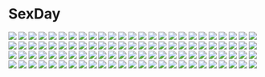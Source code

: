 # SexDay
![](https://konachan.com/image/32b7854bc235f90d73a057bb3d746c47/Konachan.com%20-%20190349%20blue_eyes%20blue_hair%20blush%20flat_chest%20long_hair%20mechagirl%20minamon_%28vittel221%29%20navel%20ore_twintail_ni_narimasu%20tail_blue%20tsube_aika%20twintails%20weapon.jpg)
![](https://konachan.com/image/b0ee98d6d5600780ae75807c7d06b49c/Konachan.com%20-%2071082%20cc%20code_geass%20lelouch_lamperouge%20male.jpg)
![](https://konachan.com/image/52a8011853fc574a2fedaa2197a6e0e5/Konachan.com%20-%2031023%20aquaplus%20blue_eyes%20kouno_harumi%20leaf%20mitsumi_misato%20pink_hair%20school_uniform%20to_heart%20to_heart_2.jpg)
![](https://konachan.com/jpeg/ab669c891fb7f1e955dcd49dc8627365/Konachan.com%20-%20140383%20blue_%28rbb%29%20blue_hair%20blush%20bow%20brown_eyes%20dress%20green_eyes%20green_hair%20long_hair%20panties%20ribbons%20rojiko%20short_hair%20skirt%20stockings%20underwear%20wink.jpg)
![](https://konachan.com/image/cad1a89d185ee7b234f980cb3e960785/Konachan.com%20-%2045814%20bed%20school_uniform%20tagme%20thighhighs%20yuri.jpg)
![](https://konachan.com/jpeg/ca7b599aba1a9f34aef58536ac56211e/Konachan.com%20-%20159491%20animal%20bird%20blonde_hair%20dress%20flowers%20game_cg%20guardian_place%20hat%20hibarigaoka_itsuki%20hinata_mutsuki%20long_hair%20sky%20skyfish%20summer_dress%20sunflower.jpg)
![](https://konachan.com/image/bfeb30840bade2eb858430e34d6a1dc2/Konachan.com%20-%20112614%20blonde_hair%20fairy%20forest%20mercedes%20odin_sphere%20only_haruka%20pointed_ears%20thighhighs%20tree%20velvet_%28odin_sphere%29%20wings.jpg)
![](https://konachan.com/image/0e59edcb0fc31341b738ef55a46c1289/Konachan.com%20-%20136462%20hatsune_miku%20rby%20vocaloid.jpg)
![](https://konachan.com/image/9f101928413c746f19325a90d1e2f030/Konachan.com%20-%20149096%20alphonse%20bed%20black_hair%20censored%20chuunibyou_demo_koi_ga_shitai%21%20cum%20gun%20male%20penis%20pussy%20sex%20short_hair%20takanashi_rikka%20togashi_yuuta%20weapon.jpg)
![](https://konachan.com/image/e188db4e8710fcfb9800f64c0892c1ce/Konachan.com%20-%20108907%20fuu_%28suzukaze_no_melt%29%20long_hair%20pointed_ears%20ponytail%20red_eyes%20shorts%20suzukaze_no_melt%20tenmaso.jpg)
![](https://konachan.com/image/4546d50be1f2c897ed4b595085a68642/Konachan.com%20-%20131278%20black_hair%20blonde_hair%20brown_eyes%20brown_hair%20bunny%20headband%20hoodie%20loli%20long_hair%20ponytail%20ribbons%20short_hair%20shorts%20sleeping%20twintails%20yellow_eyes.jpg)
![](https://konachan.com/image/9d0ee1f862d0bb9f47129dd7659be998/Konachan.com%20-%20249905%20apple228%20bondage%20bow%20bra%20breasts%20brown_hair%20original%20panties%20pink_eyes%20short_hair%20spread_legs%20thighhighs%20underwear.jpg)
![](https://konachan.com/image/93f9f7a521acce86c0b0637f4b10abc8/Konachan.com%20-%20252418%202girls%20autumn%20blonde_hair%20breasts%20gym_uniform%20leaves%20long_hair%20ponytail%20red_eyes%20saber%20saber_alter%20short_hair%20watermark%20white_hair%20yellow_eyes.jpg)
![](https://konachan.com/jpeg/6bbec846d5225b6bc0cf80708966bad5/Konachan.com%20-%20150755%20ass%20bandage%20bra%20golden_darkness%20kotegawa_yui%20kurosaki_mea%20loli%20navel%20panties%20petals%20scan%20to_love_ru%20underwear%20yabuki_kentarou%20yuuki_mikan.jpg)
![](https://konachan.com/image/7426667100df2d6fa902251a1a495648/Konachan.com%20-%20115556%20blue_hair%20dress%20hinanawi_tenshi%20hullzion%20long_hair%20petals%20red_eyes%20sky%20stars%20sword%20touhou%20weapon.jpg)
![](https://konachan.com/jpeg/ce55b93715ad726d58d103bde353332e/Konachan.com%20-%20188671%20animal_ears%20bunny_ears%20crown%20dress%20fang%20garter%20inugami_kira%20original%20scan%20stockings%20thighhighs.jpg)
![](https://konachan.com/image/0e9e881b35250572f79427a1bb37b450/Konachan.com%20-%20136568%20gun%20mahou_shoujo_madoka_magica%20panties%20suzuri%20tomoe_mami%20underwear%20weapon.jpg)
![](https://konachan.com/image/15cc7d88d9d348314998f87f0da5af12/Konachan.com%20-%20132523%20feathers%20flowers%20kazu_%28muchuukai%29%20reiuji_utsuho%20touhou%20weapon.jpg)
![](https://konachan.com/image/11975c21e2c5193c9bf726ca64bbda35/Konachan.com%20-%20225136%20animal_ears%20barefoot%20bell%20cat_smile%20drink%20fang%20futatsuiwa_mamizou%20glasses%20harusame%20hat%20loli%20red_eyes%20red_hair%20sake%20short_hair%20tail%20touhou%20wink.jpg)
![](https://konachan.com/image/afe3677686baa2d623e895d5ba215765/Konachan.com%20-%2033631%20gothic%20goth-loli%20karen_%28triptych%29%20lolita_fashion%20maya_%28triptych%29%20miu_%28triptych%29%20skirt%20tagme%20triptych.jpg)
![](https://konachan.com/image/00271666b43815448b77c1776d241e45/Konachan.com%20-%20141841%20industrial%20kneehighs%20original%20phone%20robot%20ruins%20school_uniform%20sukabu.jpg)
![](https://konachan.com/jpeg/2317a68261aca840ec8589c7236d5d82/Konachan.com%20-%20253210%20aqua_eyes%20beach%20bikini%20breasts%20butterfly%20cait%20cleavage%20food%20fruit%20hat%20ice_cream%20leaves%20long_hair%20navel%20popsicle%20swimsuit%20tan_lines%20water%20wristwear.jpg)
![](https://konachan.com/image/d268fdbb26f8975110ff1b458787ff42/Konachan.com%20-%2026668%20hoshi_no_koe%20voices_of_a_distant_star.jpg)
![](https://konachan.com/jpeg/6f5ea4a556098490ee5e9ac12398c19e/Konachan.com%20-%20289461%20aliasing%20azur_lane%20black_hair%20blue_eyes%20breasts%20cleavage%20clouds%20gloves%20group%20hat%20horns%20loli%20long_hair%20naruwe%20red_eyes%20skirt%20sky%20uniform%20white_hair.jpg)
![](https://konachan.com/jpeg/44062a90c44651ab4f0bf7898ef08ed8/Konachan.com%20-%20241373%20animal%20bird%20bow%20chain%20gloves%20guilty_crown%20hat%20long_hair%20pink_eyes%20pink_hair%20tagme_%28artist%29%20yuzuriha_inori.jpg)
![](https://konachan.com/jpeg/8951e1ab7c5ac10ebea490fa48bc8908/Konachan.com%20-%20186513%20anthropomorphism%20armor%20autumn%20chain%20flowers%20kaie_yuu%20katana%20original%20spring%20summer%20sword%20weapon%20winter.jpg)
![](https://konachan.com/image/555a57a076ac7aa454d2afae1513db79/Konachan.com%20-%2026533%20nagisa_kaworu%20neon_genesis_evangelion.jpeg)
![](https://konachan.com/jpeg/3ef0eb1b51faeda7b91189c437d54711/Konachan.com%20-%2028089%20blue_eyes%20blue_hair%20bodysuit%20elbow_gloves%20flowers%20gloves%20long_hair%20miwa_yoshikazu%20petals%20skintight.jpg)
![](https://konachan.com/image/d83bbae5de327a8979b71b8e11b11f9b/Konachan.com%20-%2040690%20hatsune_miku%20kooh%20pangya%20red_eyes%20twintails%20vocaloid.jpg)
![](https://konachan.com/jpeg/45486dc77a9860d3adb8327204f1ec27/Konachan.com%20-%20214076%20dark%20industrial%20male%20night%20original%20pochi_%28poti1990%29%20scenic%20sky%20stars%20water.jpg)
![](https://konachan.com/image/178f67e095c2b051e996a91e00b7d46e/Konachan.com%20-%2019087%20bandage%20black_hair%20hyuuga_hinata%20naruto%20ninja%20short_hair%20tasaka_shinnosuke%20vector%20watermark.jpg)
![](https://konachan.com/image/d0e9a3d04cd988ce6f341471d6b39114/Konachan.com%20-%2065886%20final_fantasy%20final_fantasy_tactics%20gun%20mobile_suit_gundam%20weapon.jpg)
![](https://konachan.com/image/a057f60dd22b08f0ba73802fe3d2f59b/Konachan.com%20-%2071243%20fate_testarossa%20mahou_shoujo_lyrical_nanoha%20mahou_shoujo_lyrical_nanoha_a%27s.jpg)
![](https://konachan.com/image/c7bde6194f4addb7b62fad3cf0205ddd/Konachan.com%20-%2026355%20blue_eyes%20goggles%20gray_hair%20green_eyes%20group%20gun%20long_hair%20male%20phone%20red_hair%20reno%20rude%20sephiroth%20short_hair%20suit%20sword%20tie%20tseng%20weapon%20zack_fair.jpg)
![](https://konachan.com/image/273f9d2cecaa456aaf044fce74436922/Konachan.com%20-%20281813%202girls%20blue_eyes%20blush%20breasts%20gloves%20long_hair%20magic%20panties%20red_hair%20spear%20stockings%20tail%20thighhighs%20twintails%20underwear%20watermark%20weapon%20white.jpg)
![](https://konachan.com/image/5ab315061ac086387a8cbff4e19c5e7c/Konachan.com%20-%20238545%20belldandy_%28p%26d%29%20puzzle_%26_dragons%20tennohi%20thighhighs.jpg)
![](https://konachan.com/image/28ddb739903161887c5be23176296188/Konachan.com%20-%20205697%20dille_blood%20dlsite.com%20original%20refeia.jpg)
![](https://konachan.com/image/9f08301b9758d1a1c5c2e4e74ace058e/Konachan.com%20-%20201585%20anthropomorphism%20ass%20boots%20brown_eyes%20brown_hair%20clouds%20headdress%20kneehighs%20naked_shirt%20ribbons%20school_uniform%20see_through%20short_hair%20sky%20underboob.jpg)
![](https://konachan.com/image/4da553957814aa10b80443c37dabd556/Konachan.com%20-%20190325%202girls%20black_hair%20brown_eyes%20clouds%20drink%20jpeg_artifacts%20kneehighs%20long_hair%20mizu_asato%20original%20ponytail%20school_uniform%20short_hair%20skirt%20wink.jpg)
![](https://konachan.com/jpeg/4287ad51a8c60493a426e708b36d8987/Konachan.com%20-%20304501%20animal_ears%20arknights%20blush%20book%20brown_hair%20catgirl%20long_hair%20muike%20pantyhose%20skirt%20skyfire_%28arknights%29%20tail%20yellow_eyes.jpg)
![](https://konachan.com/image/a53f6fdbf43cbd6cf11b6d2356101a0d/Konachan.com%20-%20267840%202girls%20blue_eyes%20clouds%20fate_grand_order%20fate_%28series%29%20harimoji%20long_hair%20pink_hair%20purple_hair%20red_eyes%20short_hair%20sky%20swimsuit.jpg)
![](https://konachan.com/jpeg/2d3830a34faef47198870e85748681a7/Konachan.com%20-%2045803%20blonde_hair%20blue_eyes%20breasts%20ino%20nipples%20nude%20otome_function%20tan_lines%20topless.jpg)
![](https://konachan.com/jpeg/1e484eeea255b292bee98070a773321e/Konachan.com%20-%20195650%20blonde_hair%20food%20fujiwara_natsuko%20golden_darkness%20long_hair%20megami%20red_eyes%20scan%20taiyaki%20to_love_ru%20to_love_ru_darkness.jpg)
![](https://konachan.com/jpeg/6ebeee789fbd1ceb049812b5979e4990/Konachan.com%20-%20155206%20akigase_nozomi%20black_hair%20blue_eyes%20bra%20ex-one%20game_cg%20manatsu_no_yoru_no_yuki_monogatari%20mikeou%20panties%20thighhighs%20underwear%20waitress.jpg)
![](https://konachan.com/jpeg/280a01d75aee100251e38cfeadc6d01f/Konachan.com%20-%2034671%20fang%20kusakabe_misao%20lucky_star.jpg)
![](https://konachan.com/image/aebae2be4802428576ee80aaa2251a90/Konachan.com%20-%2036562%20aloe%20clala%20quiz_magic_academy%20ruquia%20shalon%20yuri_%28qma%29.jpg)
![](https://konachan.com/jpeg/8101d5fb148e2464c06b5e8582bc1f02/Konachan.com%20-%2085397%20animal%20bird%20clouds%20gloves%20hat%20landscape%20sarnath%20scenic%20sky%20snow%20stars.jpg)
![](https://konachan.com/jpeg/828b7d90c4947e5ba3e47b7fbd55592e/Konachan.com%20-%20290041%20game_cg%20hyperdimension_neptunia%20tsunako.jpg)
![](https://konachan.com/image/92fbb05147be6226d9e17ded8d704549/Konachan.com%20-%2098229%20animal_ears%20black_hair%20blonde_hair%20bow%20catgirl%20drink%20green_eyes%20group%20headband%20kaenbyou_rin%20kisume%20orange_hair%20purple_hair%20red_hair%20sake%20touhou.jpg)
![](https://konachan.com/jpeg/a063b1f0ddcfcb88de03d4d77de2127a/Konachan.com%20-%20178183%202girls%20alice_clockheart%20animal_ears%20blonde_hair%20blush%20bra%20breasts%20brown_hair%20cleavage%20loli%20long_hair%20panties%20scan%20thighhighs%20underwear.jpg)
![](https://konachan.com/jpeg/2b16911e1fb2d9e4e88f7578b2723ca2/Konachan.com%20-%2082483%20animal_ears%20dengeki_moeoh%20fujima_takuya%20headphones%20purple.jpg)
![](https://konachan.com/jpeg/df6d213a69e8fbcd28763a4ba1556d57/Konachan.com%20-%2034649%20glasses%20lucky_star%20takara_miyuki.jpg)
![](https://konachan.com/image/789d7806976beaea63df3b4a8dd868ec/Konachan.com%20-%2033387%20hiiragi_kagami%20hiiragi_tsukasa%20izumi_konata%20lucky_star%20takara_miyuki.jpg)
![](https://konachan.com/image/7314f31f16c1cd55e1f576ef30603b8d/Konachan.com%20-%20157401%20akali%20breasts%20cleavage%20fuya%20league_of_legends%20long_hair%20nurse%20panties%20striped_panties%20thighhighs%20underwear%20weapon.jpg)
![](https://konachan.com/image/3def7138167aea89c2c9b18248ddc362/Konachan.com%20-%20274666%20armor%20ass%20barefoot%20breasts%20cape%20cum%20dark_souls%20gloves%20long_hair%20male%20mask%20nipples%20penis%20realistic%20sex%20sword%20tears%20uncensored%20watermark%20weapon.jpg)
![](https://konachan.com/jpeg/a84a274e1949c78e62e973e8e1ddd93e/Konachan.com%20-%20210155%20all_male%20anthropomorphism%20blood%20brown_hair%20gloves%20katana%20male%20ookurikara%20short_hair%20sword%20touken_ranbu%20vient%20weapon%20yellow_eyes.jpg)
![](https://konachan.com/image/65d6ef32350e2b53aab15488adbfad71/Konachan.com%20-%2056528%20bakemonogatari%20monogatari_%28series%29%20senjougahara_hitagi.jpg)
![](https://konachan.com/image/9596362d6b2d25a559dc7532fff94c4a/Konachan.com%20-%2037457%20bath%20long_hair%20nude%20purple_eyes%20pussy%20uncensored%20water.jpg)
![](https://konachan.com/jpeg/0665a3a6335753259d811d83d9297df7/Konachan.com%20-%20242985%20animal_ears%20aqua_eyes%20bow%20dress%20gloves%20gray%20headband%20long_hair%20mika_pikazo%20original%20thighhighs%20umbrella%20white_hair.jpg)
![](https://konachan.com/image/a67613b8bc980a55342ef8c916e85c97/Konachan.com%20-%20219021%20ball%20brown_hair%20japanese_clothes%20koutetsujou_no_kabaneri%20lolita_fashion%20mumei_%28kabaneri%29%20red_eyes%20sk_tori%20twintails%20yukata.jpg)
![](https://konachan.com/image/87b28b9f1e749036fb1d2a6ca80a39cf/Konachan.com%20-%20140954%202girls%20animal%20apple%20bow%20candy%20dress%20festival%20fireworks%20fish%20flowers%20food%20fruit%20hat%20miko%20night%20red_eyes%20ribbons%20shinia%20skirt%20stars%20touhou%20water%20witch.jpg)
![](https://konachan.com/jpeg/e4cefdd439dd97fdbf448ec06c5d53bb/Konachan.com%20-%20166231%20animal%20bird%20blonde_hair%20clouds%20dress%20hat%20kirisame_marisa%20long_hair%20nagami_yuuya%20sky%20touhou%20witch%20witch_hat%20yellow_eyes.jpg)
![](https://konachan.com/image/2a76af56a141fa4ac2a91f52ae3f333a/Konachan.com%20-%2039462%20sakai_yuuji%20shakugan_no_shana%20shana.jpg)
![](https://konachan.com/image/ac234538d6d2b647b19b1d745d8c42c0/Konachan.com%20-%20114703%20diamic_days%20game_cg%20hatsushiba_kisa%20lump_of_sugar%20sesena_yau.jpg)
![](https://konachan.com/image/ae9292588ea776eaa04cb460b581bae2/Konachan.com%20-%20134549%20bodysuit%20glasses%20logo%20mecha%20power_dolls%20skintight%20wink.jpg)
![](https://konachan.com/image/48b074a4401c12638f7d9e2969b6f534/Konachan.com%20-%20106211%20all_male%20kaito%20male%20vocaloid.jpg)
![](https://konachan.com/jpeg/8ba32ceaf382f09653ac38ef55b824d7/Konachan.com%20-%2012854%20bekkankou%20fortune_arterial%20glasses%20hat%20school_uniform%20yuuki_kanade.jpg)
![](https://konachan.com/image/baea914c3b57437641bb125d021311c3/Konachan.com%20-%20110047%20bikini%20blue_eyes%20original%20sakakidani%20swim_ring%20swimsuit.jpg)
![](https://konachan.com/image/743f2b9f0d96e75eeac37480fc18bea8/Konachan.com%20-%2054024%20autumn%20group%20hatsune_miku%20kagamine_len%20kagamine_rin%20kaito%20male%20meiko%20tagme_%28artist%29%20vocaloid.jpg)
![](https://konachan.com/jpeg/ac891318ca50a8fe6fd58e7f119d3db9/Konachan.com%20-%20284629%202girls%20bow%20braids%20breasts%20choker%20cleavage%20cropped%20drink%20foxgirl%20gradient%20gray%20loli%20long_hair%20original%20ponytail%20red_eyes%20usagihime%20waifu2x%20white_hair.jpg)
![](https://konachan.com/image/7bc4277f993cee9fd4c98bd2809ce38f/Konachan.com%20-%2067505%20cc%20code_geass%20lelouch_lamperouge%20male.jpg)
![](https://konachan.com/jpeg/463a749b763188e7c8fcb20a18a066f9/Konachan.com%20-%20202103%20barefoot%20black_hair%20blue_eyes%20boots%20brown_hair%20drink%20long_hair%20male%20necklace%20nico_nico_singer%20original%20rahwia%20signed.jpg)
![](https://konachan.com/image/ac7ce5f980a95f8f51a8daf1bf1d9ec7/Konachan.com%20-%20204470%20blue%20guilty_crown%20long_hair%20male%20ouma_shu%20polychromatic%20short_hair%20third-party_edit%20yuzuriha_inori.jpg)
![](https://konachan.com/image/98b253be9588f44d941d33591f451ce9/Konachan.com%20-%20258608%202girls%20aliasing%20no-kan%20touhou%20yorigami_joon%20yorigami_shion.jpg)
![](https://konachan.com/image/6236e6b68329830aabc2c48e9896cb67/Konachan.com%20-%20170964%20ass%20brown_hair%20panties%20pokemon%20serena_%28pokemon%29%20short_hair%20skirt%20soratobuiltusa%20thighhighs%20underwear%20upskirt%20white.jpg)
![](https://konachan.com/image/17c40103140a76af709b91d440975b5e/Konachan.com%20-%20228325%20angel31424%20original.jpg)
![](https://konachan.com/image/d86c87c7dbe4e0d00e5e626c72c2bfc0/Konachan.com%20-%2046874%20clannad%20furukawa_nagisa.jpg)
![](https://konachan.com/jpeg/607ebb105e8c21b3ae72ff715a4c25ec/Konachan.com%20-%20275627%20ai_1003%20blonde_hair%20flandre_scarlet%20red_eyes%20touhou%20vampire%20wings.jpg)
![](https://konachan.com/jpeg/84b9b66c3565d6289992cd39a8b41748/Konachan.com%20-%20289355%20barefoot%20black_eyes%20blonde_hair%20butterfly%20cropped%20dress%20flowers%20grass%20hihara_you%20long_hair%20original%20polychromatic.jpg)
![](https://konachan.com/jpeg/57e1f207785af2458eb965433189b9b9/Konachan.com%20-%20238914%20aikagi_%7Eafter_days%7E%20aqua_eyes%20azarashi_soft%20blush%20brown_hair%20game_cg%20gintaroh%20school_uniform%20skirt%20sunset%20takanashi_shiori.jpg)
![](https://konachan.com/jpeg/04ef30918bb850a11c7153169d135902/Konachan.com%20-%20271584%20close%20gray_eyes%20gray_hair%20headphones%20idolmaster%20idolmaster_cinderella_girls%20otokura_yuuki%20phone%20redeye_%28artist%29%20short_hair.jpg)
![](https://konachan.com/jpeg/f97a31d4a0952b5ce8e65b4a87ed17a7/Konachan.com%20-%20177044%20breasts%20cleavage%20date_a_live%20horns%20itsuka_kotori%20long_hair%20red_eyes%20red_hair%20transparent%20tsunako.jpg)
![](https://konachan.com/image/9063c8cff78770bd0dd0712406dd40ea/Konachan.com%20-%20236846%20black_hair%20flowers%20hat%20litten%20mizuki_%28pokemon%29%20pokemon%20popplio%20rotom%20rowlet%20shade%20short_hair%20shorts%20sleeping%20water%20waterkuma.jpg)
![](https://konachan.com/image/a4cb6e96ac5b75af6c7ee05355242c74/Konachan.com%20-%2035698%20beatrice%20kumasawa_chiyo%20loli%20male%20ronoue_genji%20ronove%20shannon%20ushiromiya_george%20ushiromiya_kinzo%20ushiromiya_kyrie%20ushiromiya_maria%20ushiromiya_rosa.jpg)
![](https://konachan.com/image/788ecbcfd5701b7f441054ce9f5b7b26/Konachan.com%20-%20129348%20genderswap%20kampfer%20mishima_akane%20senou_natsuru%20sky.jpg)
![](https://konachan.com/image/379d53313fd667b6bf8af17e0ef0f602/Konachan.com%20-%20102881%20apron%20food%20fuyu_no_rondo%20game_cg%20long_hair%20lumiaula_victoria%20yasuyuki.jpg)
![](https://konachan.com/jpeg/4929f7f005268fbdf66d4eb41872fce7/Konachan.com%20-%20104686%20bed%20black_hair%20blue_eyes%20blush%20bomi%20breasts%20censored%20game_cg%20kajiki_aiko%20long_hair%20nipples%20nopan%20no_pantsu%21%21%20pussy%20wet.jpg)
![](https://konachan.com/image/2984c28f1ca2e608ab3c77ce7bf43df3/Konachan.com%20-%2059433%20appleseed%20deunan_knute%20gun%20weapon.jpg)
![](https://konachan.com/image/27f8088cd08805773c009a6aa7b577a7/Konachan.com%20-%20162982%20anus%20bed%20blonde_hair%20blush%20breasts%20brown_eyes%20brown_hair%20cum%20long_hair%20nipples%20pussy%20saiste%20shokuhou_misaki%20thighhighs%20uncensored.jpg)
![](https://konachan.com/jpeg/bf0857d829305a8ddce0e3f86292f868/Konachan.com%20-%20291615%202girls%20bicycle%20blonde_hair%20blue_eyes%20gloves%20hat%20hoodie%20original%20purple_eyes%20red_hair%20short_hair%20shorts%20timbougami%20wristwear.jpg)
![](https://konachan.com/image/c8d4c96561585188b03c68d3a5083780/Konachan.com%20-%20177864%20boots%20brown_hair%20building%20jpeg_artifacts%20koyuiko%20long_hair%20makise_kurisu%20pantyhose%20purple_eyes%20shirt%20shorts%20steins%3Bgate%20tie.jpg)
![](https://konachan.com/image/60a16bbf3e6dbd24f53a45abf04a0223/Konachan.com%20-%20215382%20blood%20choker%20hat%20kiyomasa_ren%20navel%20red_eyes%20remilia_scarlet%20short_hair%20skirt%20touhou%20vampire%20wings.jpg)
![](https://konachan.com/image/a08a143b79ab2e0a00c75d14bff65c6c/Konachan.com%20-%20263075%20close%20myrockys%20purple_eyes%20short_hair%20watermark%20white_hair.jpg)
![](https://konachan.com/image/a0584baf80b6faad08131256c1bc8f60/Konachan.com%20-%20261370%202girls%20aqua_eyes%20ball%20beach%20bikini%20breasts%20fate_%28series%29%20hat%20jpeg_artifacts%20long_hair%20macchiato%20red_eyes%20swimsuit%20twintails%20water%20white_hair.jpg)
![](https://konachan.com/image/96a89ad85d13cf8584deec2c36c33d5a/Konachan.com%20-%20212120%20building%20city%20combat_vehicle%20gun%20hat%20hoodie%20mivit%20snow%20tom_clancy%27s_the_division%20weapon.jpg)
![](https://konachan.com/image/387697b75b80b6f7bd0764b701c5e6d9/Konachan.com%20-%2034490%20caffein%20vocaloid%20yowane_haku.jpg)
![](https://konachan.com/jpeg/cbcacca5db3d050373887ee309428c7a/Konachan.com%20-%20307216%202girls%20black_hair%20breasts%20hug%20long_hair%20navel%20original%20panties%20signed%20thighhighs%20topless%20underwear%20white_hair%20wsman%20yuri.jpg)
![](https://konachan.com/jpeg/88accca55c8a484399e74714f9c18b30/Konachan.com%20-%20192122%20brown_hair%20freeze-ex%20long_hair%20skirt%20sunset%20sword_art_online%20thighhighs%20wings%20yuuki_asuna.jpg)
![](https://konachan.com/image/57fb832f244ff66652e608585ac49779/Konachan.com%20-%20126377%20black_hair%20blush%20brown_hair%20erect_nipples%20kamijou_touma%20kick%20panties%20red_eyes%20shirai_kuroko%20shirt%20short_hair%20skirt%20socks%20twintails%20underwear%20upskirt.jpg)
![](https://konachan.com/image/261d46ea337dee5fe62d67ab25837f87/Konachan.com%20-%20231983%20adam700403%20anthropomorphism%20bed%20blonde_hair%20blush%20breasts%20fang%20heart%20kantai_collection%20long_hair%20no_bra%20red_eyes%20topless%20yuudachi_%28kancolle%29.jpg)
